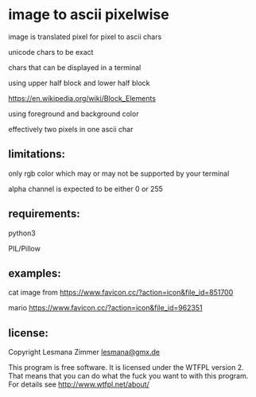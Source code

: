 image to ascii pixelwise
========================

image is translated pixel for pixel to ascii chars

unicode chars to be exact

chars that can be displayed in a terminal

using upper half block and lower half block

https://en.wikipedia.org/wiki/Block_Elements

using foreground and background color

effectively two pixels in one ascii char

limitations:
------------

only rgb color which may or may not be supported by your terminal

alpha channel is expected to be either 0 or 255

requirements:
-------------

python3

PIL/Pillow

examples:
---------

cat image from https://www.favicon.cc/?action=icon&file_id=851700

mario https://www.favicon.cc/?action=icon&file_id=962351

license:
--------

Copyright Lesmana Zimmer lesmana@gmx.de

This program is free software.
It is licensed under the WTFPL version 2.
That means that you can do what the fuck
you want to with this program.
For details see http://www.wtfpl.net/about/
